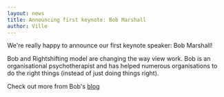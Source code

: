 ```yaml
---
layout: news
title: Announcing first keynote: Bob Marshall
author: Ville
---
```


We're really happy to announce our first keynote speaker: Bob Marshall!

Bob and Rightshifting model are changing the way view work. Bob is an organisational psychotherapist and has helped numerous organisations to do the right things (instead of just doing things right).

Check out more from Bob's <a href="http://flowchainsensei.wordpress.com/rightshifting/">blog</a>


